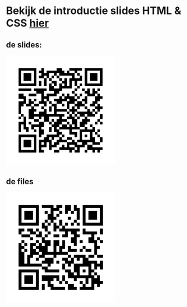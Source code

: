 # Bekijk de introductie slides HTML & CSS [hier](https://hackersanddesigners.github.io/html-css-slides-introductie/)

## de slides:
![link naar de slides](assets/QR.png)

## de files
![link naar de files](assets/QR_repo.png)